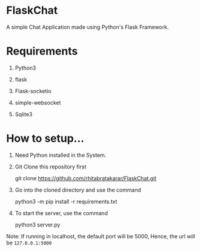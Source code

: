 # FlaskChat

A simple Chat Application made using Python's Flask Framework.


# Requirements

1. Python3

2. flask

3. Flask-socketio

4. simple-websocket

5. Sqlite3


# How to setup...

1. Need Python installed in the System.

2. Git Clone this repository first 

      git clone https://github.com/rhitabratakarar/FlaskChat.git

3. Go into the cloned directory and use the command

      python3 -m pip install -r requirements.txt

4. To start the server, use the command

      python3 server.py


Note: If running in localhost, the default port will be 5000, Hence, the url will be `127.0.0.1:5000`

